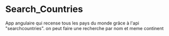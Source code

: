 # Search_Countries
 App angulaire qui recense tous les pays du monde grâce à l'api "searchcountries". on peut faire une recherche par nom et meme continent
